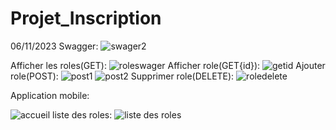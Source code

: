 # Projet_Inscription
 06/11/2023
Swagger:
![swager2](https://github.com/safae12-1/Projet_Inscription/assets/124156186/e8085055-7f94-4f18-b2d0-a1dda592de69)

Afficher les roles(GET):
![roleswager](https://github.com/safae12-1/Projet_Inscription/assets/124156186/34fe7404-63eb-4440-91ed-f31356b1cce7)
Afficher role(GET{id}):
![getid](https://github.com/safae12-1/Projet_Inscription/assets/124156186/354b8520-aad1-49ef-8bd4-2b2ba4b94ed1)
Ajouter role(POST):
![post1](https://github.com/safae12-1/Projet_Inscription/assets/124156186/247a711c-960b-489d-a471-4cd826bc84c3)
![post2](https://github.com/safae12-1/Projet_Inscription/assets/124156186/9aff3403-b10b-480d-b51c-2817e03ff290)
Supprimer role(DELETE):
![roledelete](https://github.com/safae12-1/Projet_Inscription/assets/124156186/35751239-b0b6-446d-8dd1-3221079bd9bc)

Application mobile:

![accueil](https://github.com/safae12-1/Projet_Inscription/assets/124156186/53e08326-9326-40da-abad-f10d3cf34a1d)
liste des roles:
![liste des roles](https://github.com/safae12-1/Projet_Inscription/assets/124156186/ab47b4e1-e258-4e49-a424-171bf41d0e35)
